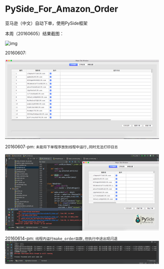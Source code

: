 # PySide_For_Amazon_Order
亚马逊（中文）自动下单，使用PySide框架

本周（20160605）结果截图：  

![img](images/20160605.png)

20160607:  

![img](images/20160607.png)  

20160607-pm:
`未能将下单程序放到线程中运行,同时无法打印日志`  

![img](images/20160607-2.png)

20160614-pm:
`线程内运行make_order函数,但执行中途出现闪退`
![img](images/error_20160614.png)